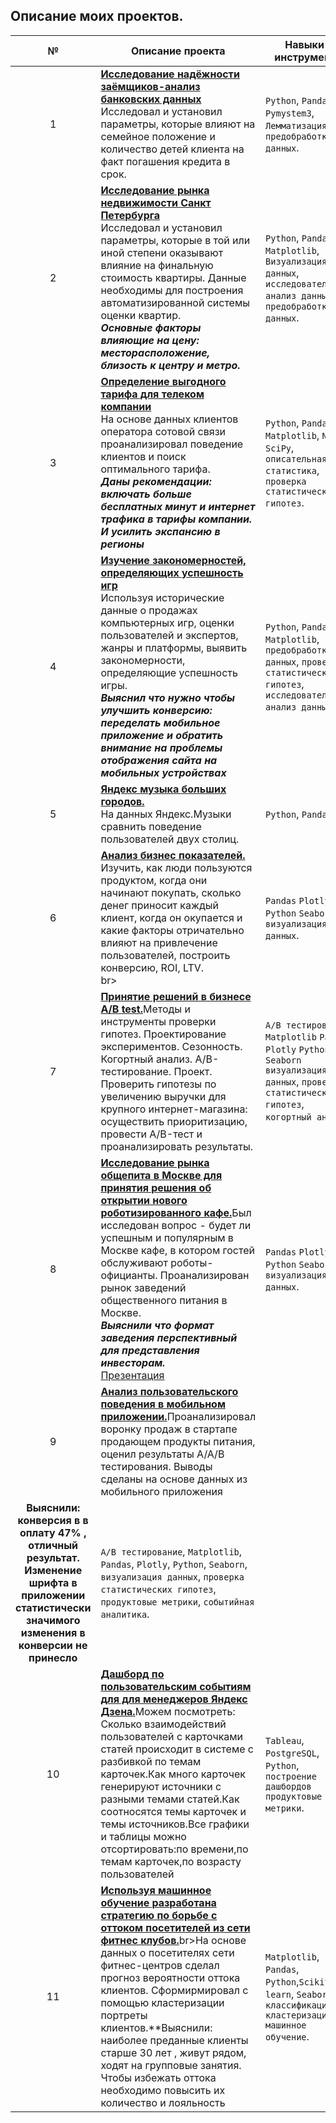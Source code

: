 ## Описание моих проектов. 
**№** |**Описание проекта** |**Навыки и инструменты**
:-----------:|----------|------------------------  
1|[**Исследование надёжности заёмщиков-анализ банковских данных**](https://nbviewer.org/github/Dmitrii-Mukhin/Yandex-practicum/blob/main/1.Investigation%20of%20the%20reliability%20of%20borrowers/investigation.ipynb)<br>Исследовал и установил параметры, которые влияют на семейное положение и количество детей клиента на факт погашения кредита в срок. <br>| `Python`, `Pandas`, `Pymystem3`, `Лемматизация`,  `предобработка данных`.
2|[**Исследование рынка недвижимости Санкт Петербурга**](https://nbviewer.org/github/Dmitrii-Mukhin/Yandex-practicum/blob/main/2.apartments/apartments%20saintP.ipynb)<br>Исследовал и установил параметры, которые в той или иной степени оказывают влияние на финальную стоимость квартиры. Данные необходимы для построения автоматизированной системы оценки квартир.<br>***Основные факторы влияющие на цену: месторасположение, близость к центру и метро.***|`Python`, `Pandas`, `Matplotlib`, `Визуализация данных`, `исследовательский анализ данных`, `предобработка данных`.
3|[**Определение выгодного тарифа для телеком компании**](https://nbviewer.org/github/Dmitrii-Mukhin/Yandex-practicum/blob/main/3.telecom%20company/telecom_company.ipynb)<br> На основе данных клиентов оператора сотовой связи проанализировал поведение клиентов и поиск оптимального тарифа.<br>***Даны рекомендации: включать больше бесплатных минут и интернет трафика в тарифы компании. И усилить экспансию в регионы*** |`Python`, `Pandas`, `Matplotlib`, `NumPy`, `SciPy`, `описательная статистика`, `проверка статистических гипотез`.
4|[**Изучение закономерностей, определяющих успешность игр**](https://nbviewer.org/github/Dmitrii-Mukhin/Yandex-practicum/blob/main/4.sborniy_progect%201/sborniy_1.ipynb)<br>Используя исторические данные о продажах компьютерных игр, оценки пользователей и экспертов, жанры и платформы, выявить закономерности, определяющие успешность игры.<br>***Выяснил что нужно чтобы улучшить конверсию: переделать мобильное приложение и обратить внимание на проблемы отображения сайта на мобильных устройствах***|`Python`, `Pandas`, `Matplotlib`, `предобработка данных`, `проверка статистических гипотез`, `исследовательский анализ данных`.
5|[**Яндекс музыка больших городов.**](https://nbviewer.org/github/Dmitrii-Mukhin/Yandex-practicum/blob/main/5.yandex_music_big_city/Yandex_music_big_city.ipynb)<br>На данных Яндекс.Музыки  сравнить поведение пользователей двух столиц.<br>|`Python`, `Pandas`.
6|[**Анализ бизнес показателей.**](https://nbviewer.org/github/Dmitrii-Mukhin/Yandex-practicum/blob/main/6.analysis%20of%20business%20indicators/analysis_business.ipynb)<br>Изучить, как люди пользуются продуктом, когда они начинают покупать, сколько денег приносит каждый клиент, когда он окупается и какие факторы отричательно влияют на привлечение пользователей, построить конверсию, ROI, LTV.<br>br> |`Pandas` `Plotly` `Python` `Seaborn` `визуализация данных`.
7|[**Принятие решений в бизнесе A/B test.**](https://nbviewer.org/github/Dmitrii-Mukhin/Yandex-practicum/blob/main/7.A%3AB%20test/A-B%20tests.ipynb)Методы и инструменты проверки гипотез. Проектирование экспериментов. Сезонность. Когортный анализ. A/B-тестирование. Проект. Проверить гипотезы по увеличению выручки для крупного интернет-магазина: осуществить приоритизацию, провести A/B-тест и проанализировать результаты.|`A/B тестирование` `Matplotlib` `Pandas` `Plotly` `Python` `Seaborn` `визуализация данных`, `проверка статистических гипотез`, `когортный анализ`.
8|[**Исследование рынка общепита в Москве для принятия решения об открытии нового роботизированного кафе.**]()Был исследован вопрос - будет ли успешным и популярным в Москве кафе,  в котором гостей обслуживают роботы-официанты. Проанализирован рынок заведений общественного питания в Москве.<br>***Выяснили что формат заведения перспективный для представления инвесторам.***<br> [Презентация](https://disk.yandex.ru/i/-x2hUMiM9oIfVg)|`Pandas` `Plotly` `Python` `Seaborn` `визуализация данных`.
9|[**Анализ пользовательского поведения в мобильном приложении.**]()Проанализировал воронку продаж в стартапе продающем продукты питания, оценил результаты A/A/B тестирования. Выводы сделаны на основе данных из мобильного приложения
**Выяснили: конверсия в в оплату 47% , отличный результат. Изменение шрифта в приложении статистически значимого изменения в конверсии не принесло**<br>|`A/B тестирование`, `Matplotlib`, `Pandas`, `Plotly`, `Python`, `Seaborn`, `визуализация данных`, `проверка статистических гипотез`, `продуктовые метрики`, `событийная аналитика`.
10|[**Дашборд по пользовательским событиям для для менеджеров Яндекс Дзена.**]()Можем посмотреть: Сколько взаимодействий пользователей с карточками статей происходит в системе с разбивкой по темам карточек.Как много карточек генерируют источники с разными темами статей.Как соотносятся темы карточек и темы источников.Все графики и таблицы можно отсортировать:по времени,по темам карточек,по возрасту пользователей<br>|`Tableau`, `PostgreSQL`, `Python`, `построение дашбордов продуктовые метрики`.
11|[**Используя машинное обучение разработана стратегию по борьбе с оттоком посетителей из сети фитнес клубов.**]()br>На основе данных о посетителях сети фитнес-центров сделал прогноз вероятности оттока клиентов. Сформирмировал с помощью кластеризации портреты клиентов.**Выяснили: наиболее преданные клиенты старше 30 лет , живут рядом, ходят на групповые занятия. Чтобы избежать оттока необходимо повысить их количество и лояльность<br>|`Matplotlib`, `Pandas`, `Python`,`Scikit-learn`, `Seaborn`, `классификация кластеризация машинное обучение`.







